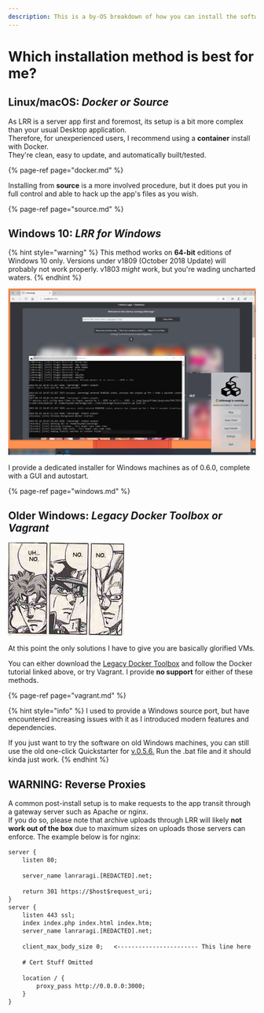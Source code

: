 ```yaml
---
description: This is a by-OS breakdown of how you can install the software on your machine.
---
```


# Which installation method is best for me?

## Linux/macOS: _Docker or Source_

As LRR is a server app first and foremost, its setup is a bit more complex than your usual Desktop application.  
Therefore, for unexperienced users, I recommend using a **container** install with Docker.  
They're clean, easy to update, and automatically built/tested.

{% page-ref page="docker.md" %}

Installing from **source** is a more involved procedure, but it does put you in full control and able to hack up the app's files as you wish.

{% page-ref page="source.md" %}

## Windows 10: _LRR for Windows_

{% hint style="warning" %}
This method works on **64-bit** editions of Windows 10 only. Versions under v1809 \(October 2018 Update\) will probably not work properly. v1803 _might_ work, but you're wading uncharted waters.
{% endhint %}

![](../.gitbook/assets/karen.jpg)

I provide a dedicated installer for Windows machines as of 0.6.0, complete with a GUI and autostart.

{% page-ref page="windows.md" %}

## Older Windows: _Legacy Docker Toolbox or Vagrant_

![I really hope you guys don&apos;t do this](../.gitbook/assets/shiggy.png)

At this point the only solutions I have to give you are basically glorified VMs. 

You can either download the [Legacy Docker Toolbox](https://docs.docker.com/toolbox/toolbox_install_windows/) and follow the Docker tutorial linked above, or try Vagrant. I provide **no support** for either of these methods.

{% page-ref page="vagrant.md" %}

{% hint style="info" %}
I used to provide a Windows source port, but have encountered increasing issues with it as I introduced modern features and dependencies. 

If you just want to try the software on old Windows machines, you can still use the old one-click Quickstarter for [v.0.5.6.](https://github.com/Difegue/LANraragi/releases/download/v.0.5.6/LRR_0.5.6_QuickStarter_Windows.zip) Run the .bat file and it should kinda just work.
{% endhint %}

## WARNING: Reverse Proxies

A common post-install setup is to make requests to the app transit through a gateway server such as Apache or nginx.  
If you do so, please note that archive uploads through LRR will likely **not work out of the box** due to maximum sizes on uploads those servers can enforce. The example below is for nginx:

```text
server {
    listen 80;

    server_name lanraragi.[REDACTED].net;

    return 301 https://$host$request_uri;
}
server {
    listen 443 ssl;
    index index.php index.html index.htm;
    server_name lanraragi.[REDACTED].net;

    client_max_body_size 0;   <----------------------- This line here

    # Cert Stuff Omitted

    location / {
        proxy_pass http://0.0.0.0:3000;
    }
}
```

